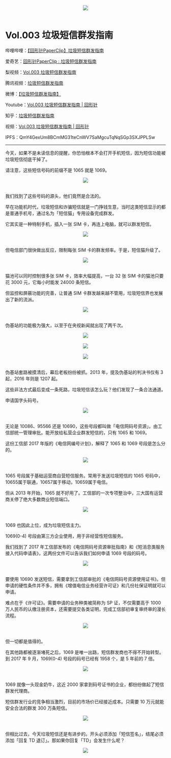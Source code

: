 

<div align=center>
  <img src="https://cdn.jsdelivr.net/gh/ipaperclip/static/img/20200101191314.gif">
</div>

<br />

# Vol.003 垃圾短信群发指南

哔哩哔哩：[【回形针PaperClip】垃圾短信群发指南](https://www.bilibili.com/video/av19215628/)

爱奇艺：[回形针PaperClip : 垃圾短信群发指南](https://www.iqiyi.com/v_19rr4s4980.html)

梨视频：[Vol.003 垃圾短信群发指南](https://www.pearvideo.com/video_1438217)

腾讯视频：[垃圾短信群发指南](https://v.qq.com/x/page/q0546s8o6w9.html)

微博：[【垃圾短信群发指南】](https://weibo.com/6414205745/G1TVFySQw)

Youtube：[Vol.003 垃圾短信群发指南 | 回形针](https://www.youtube.com/watch?v=3AOFnqHMeoE)

知乎：[垃圾短信群发指南](https://zhuanlan.zhihu.com/p/33642480)

视频：[Vol.003 垃圾短信群发指南 | 回形针](http://dweb.link/ipfs/QmZwFjoJRVF6bKCwwSZQsYCTJD8nGKTkT9xfpWxqGnTGzK/Vol.003%20%E5%9E%83%E5%9C%BE%E7%9F%AD%E4%BF%A1%E7%BE%A4%E5%8F%91%E6%8C%87%E5%8D%97%20%7C%20%E5%9B%9E%E5%BD%A2%E9%92%88.mp4)

IPFS：QmY4GexUm8BCmMG31teCnWV7SaMgcuTqNqSGp3SXJPPLSw

---

今天，如果不是未读信息的提醒，你恐怕根本不会打开手机短信，因为短信功能被垃圾短信彻底干掉了。

请注意，这些短信号码的前缀不是 1065 就是 1069。

<div align="center">
<img src="https://cdn.jsdelivr.net/gh/ipaperclip/static/img/20200101191808.jpeg">
</div>
<br />

我们找到了这些号码的源头，他们竟然是合法的。

早在功能机时代，垃圾短信和诈骗短信就是一门挣钱生意，当时这类短信显示的都是普通手机号，通过名为「短信猫」专用设备完成群发。

它其实是一种特制手机，插入一张 SIM 卡，再连上电脑，就可以群发短信。

<div align="center">
<img src="https://cdn.jsdelivr.net/gh/ipaperclip/static/img/20200101191915.gif">
</div>
<br />

但电信部门很快做出反应，限制每张 SIM 卡的群发频率。于是，短信猫升级了。

<div align="center">
<img src="https://cdn.jsdelivr.net/gh/ipaperclip/static/img/20200101192041.gif">
</div>
<br />

猫池可以同时控制很多张 SIM 卡，效率大幅提高，一台 32 张 SIM 卡的猫池只要花 3000 元，它每小时能发 24000 条短信。

但监控和屏蔽功能的完善，让普通 SIM 卡群发越来越不管用，垃圾短信界也发展出了新的流派。

<div align="center">
<img src="https://cdn.jsdelivr.net/gh/ipaperclip/static/img/20200101192115.jpeg">
</div>
<br />

伪基站的功能极为强大，以至于在央视新闻就出现了两千次。

<div align="center">
<img src="https://cdn.jsdelivr.net/gh/ipaperclip/static/img/20200101192214.jpeg">
</div>
<br />

<div align="center">
<img src="https://cdn.jsdelivr.net/gh/ipaperclip/static/img/20200101192242.jpeg">
</div>
<br />

<div align="center">
<img src="https://cdn.jsdelivr.net/gh/ipaperclip/static/img/20200101192310.jpeg">
</div>
<br />

伪基站套路被摸清后，幕后老板纷纷被抓。2013 年，提及伪基站的判决书仅有 3 起，2016 年则是 1207 起。

这些非法方式最后变成一条死路，垃圾短信该怎么玩？他们发现了一条合法通道。

申请国字头码号。

<div align="center">
<img src="https://cdn.jsdelivr.net/gh/ipaperclip/static/img/20200101192348.jpeg">
</div>
<br />

无论是 10086、95566 还是 10690，这些号段都叫做「电信网码号资源」。由工信部统一管理审批。能开放给私营企业群发短信的，只有 1065 和 1069。

这份工信部 2017 年版的《电信网编号计划》，解释了 1065 和 1069 号段是怎么分的。

<div align="center">
<img src="https://cdn.jsdelivr.net/gh/ipaperclip/static/img/20200101192433.jpeg">
</div>
<br />

1065 号段属于基础运营商自营短信服务。常用于发送垃圾短信的 1065 号码中，10655属于联通，10657属于移动，10659属于电信。

但从 2013 年开始，1065 就不好用了。工信部的一次专项整治中，三大国有运营商关停了绝大多数商业短信端口。

<div align="center">
<img src="https://cdn.jsdelivr.net/gh/ipaperclip/static/img/20200101192522.jpeg">
</div>
<br />

1069 也因此上位，成为垃圾短信主力。

1069(0-4) 号段由第三方企业使用，用于非经营性短信服务。

我们找到了 2017 年工信部发布的《电信网码号资源审批指南》和《短消息类服务接入代码申请表》，这两份文件可以告诉我们如何申请 1069 号段的码号。

<div align="center">
<img src="https://cdn.jsdelivr.net/gh/ipaperclip/static/img/20200101192554.jpeg">
</div>
<br />

要使用 10690 发送短信，需要拿到工信部审批的《电信网码号资源使用证书》。但申请的硬性条件并不多，拥有《增值电信业务经营许可证》和几份社保证明就可以申请。

难点在于《许可证》。需要申请的业务种类被简称为 SP 证，不仅需要高于 1000 万人民币的认缴注册资本，还需要提交各类证明，完成工信部初审复审终审的漫长流程。

<div align="center">
<img src="https://cdn.jsdelivr.net/gh/ipaperclip/static/img/20200101192648.jpeg">
</div>
<br />

但一切都是值得的。

在其他路都被逐渐堵死之后，1069 是唯一出路，短信群发商也不得不开始转型。到 2017 年 9 月，1069(0-4) 号段的码号已经有 1958 个，是 5 年前的 7 倍。

<div align="center">
<img src="https://cdn.jsdelivr.net/gh/ipaperclip/static/img/20200101192743.jpeg">
</div>
<br />

1069 就像一头现金奶牛，这近 2000 家拿到码号证书的企业，都纷纷做起了短信群发代理商。

短信群发行业的竞争相当激烈，目前的市场价已经接近成本。只需要 10 万元就能安全合法的群发 300 万条短信。

<div align="center">
<img src="https://cdn.jsdelivr.net/gh/ipaperclip/static/img/20200101193134.jpeg">
</div>
<br />

但相比过去，今天垃圾短信还是有进步的。开头必须添加「短信签名」，结尾必须添加「回复 TD 退订」。那如果你回复「TD」会发生什么呢？

<div align="center">
<img src="https://cdn.jsdelivr.net/gh/ipaperclip/static/img/20200101193215.gif">
</div>
<br />
